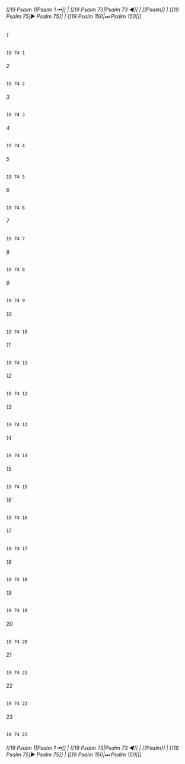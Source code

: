 
###### [[19 Psalm 1|Psalm 1 ⏮]] | [[19 Psalm 73|Psalm 73 ◀]] | [[Psalm]] | [[19 Psalm 75|▶ Psalm 75]] | [[19 Psalm 150|⏭ Psalm 150|]]

###### 1
``` verse
19 74 1 
```
###### 2
``` verse
19 74 2 
```
###### 3
``` verse
19 74 3 
```
###### 4
``` verse
19 74 4 
```
###### 5
``` verse
19 74 5 
```
###### 6
``` verse
19 74 6 
```
###### 7
``` verse
19 74 7 
```
###### 8
``` verse
19 74 8 
```
###### 9
``` verse
19 74 9 
```
###### 10
``` verse
19 74 10 
```
###### 11
``` verse
19 74 11 
```
###### 12
``` verse
19 74 12 
```
###### 13
``` verse
19 74 13 
```
###### 14
``` verse
19 74 14 
```
###### 15
``` verse
19 74 15 
```
###### 16
``` verse
19 74 16 
```
###### 17
``` verse
19 74 17 
```
###### 18
``` verse
19 74 18 
```
###### 19
``` verse
19 74 19 
```
###### 20
``` verse
19 74 20 
```
###### 21
``` verse
19 74 21 
```
###### 22
``` verse
19 74 22 
```
###### 23
``` verse
19 74 23 
```

###### [[19 Psalm 1|Psalm 1 ⏮]] | [[19 Psalm 73|Psalm 73 ◀]] | [[Psalm]] | [[19 Psalm 75|▶ Psalm 75]] | [[19 Psalm 150|⏭ Psalm 150|]]

